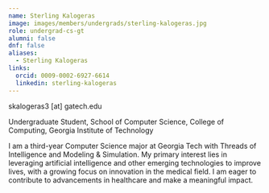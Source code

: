 ```yaml
---
name: Sterling Kalogeras
image: images/members/undergrads/sterling-kalogeras.jpg
role: undergrad-cs-gt
alumni: false
dnf: false
aliases:
  - Sterling Kalogeras
links:
  orcid: 0009-0002-6927-6614
  linkedin: sterling-kalogeras
---
```


skalogeras3 [at] gatech.edu

Undergraduate Student, School of Computer Science, College of Computing, Georgia Institute of Technology

I am a third-year Computer Science major at Georgia Tech with Threads of Intelligence and Modeling & Simulation. My primary interest lies in leveraging artificial intelligence and other emerging technologies to improve lives, with a growing focus on innovation in the medical field. I am eager to contribute to advancements in healthcare and make a meaningful impact.